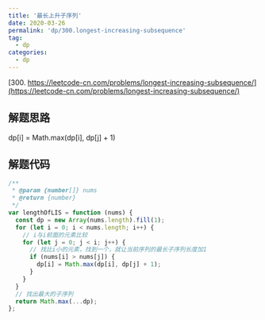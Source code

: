 ```yaml
---
title: '最长上升子序列'
date: 2020-03-26
permalink: 'dp/300.longest-increasing-subsequence'
tag:
  - dp
categories:
  - dp
---
```


[300. https://leetcode-cn.com/problems/longest-increasing-subsequence/](https://leetcode-cn.com/problems/longest-increasing-subsequence/)

## 解题思路

dp[i] = Math.max(dp[i], dp[j] + 1)

## 解题代码

```js
/**
 * @param {number[]} nums
 * @return {number}
 */
var lengthOfLIS = function (nums) {
  const dp = new Array(nums.length).fill(1);
  for (let i = 0; i < nums.length; i++) {
    // i与i前面的元素比较
    for (let j = 0; j < i; j++) {
      // 找比i小的元素，找到一个，就让当前序列的最长子序列长度加1
      if (nums[i] > nums[j]) {
        dp[i] = Math.max(dp[i], dp[j] + 1);
      }
    }
  }
  // 找出最大的子序列
  return Math.max(...dp);
};
```
